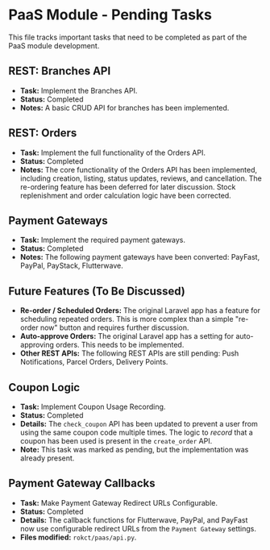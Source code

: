 # PaaS Module - Pending Tasks

This file tracks important tasks that need to be completed as part of the PaaS module development.

## REST: Branches API
- **Task:** Implement the Branches API.
- **Status:** Completed
- **Notes:** A basic CRUD API for branches has been implemented.

## REST: Orders
- **Task:** Implement the full functionality of the Orders API.
- **Status:** Completed
- **Notes:** The core functionality of the Orders API has been implemented, including creation, listing, status updates, reviews, and cancellation. The re-ordering feature has been deferred for later discussion. Stock replenishment and order calculation logic have been corrected.

## Payment Gateways
- **Task:** Implement the required payment gateways.
- **Status:** Completed
- **Notes:** The following payment gateways have been converted: PayFast, PayPal, PayStack, Flutterwave.

## Future Features (To Be Discussed)
- **Re-order / Scheduled Orders:** The original Laravel app has a feature for scheduling repeated orders. This is more complex than a simple "re-order now" button and requires further discussion.
- **Auto-approve Orders:** The original Laravel app has a setting for auto-approving orders. This needs to be implemented.
- **Other REST APIs:** The following REST APIs are still pending: Push Notifications, Parcel Orders, Delivery Points.

## Coupon Logic
- **Task:** Implement Coupon Usage Recording.
- **Status:** Completed
- **Details:** The `check_coupon` API has been updated to prevent a user from using the same coupon code multiple times. The logic to *record* that a coupon has been used is present in the `create_order` API.
- **Note:** This task was marked as pending, but the implementation was already present.

## Payment Gateway Callbacks
- **Task:** Make Payment Gateway Redirect URLs Configurable.
- **Status:** Completed
- **Details:** The callback functions for Flutterwave, PayPal, and PayFast now use configurable redirect URLs from the `Payment Gateway` settings.
- **Files modified:** `rokct/paas/api.py`.

